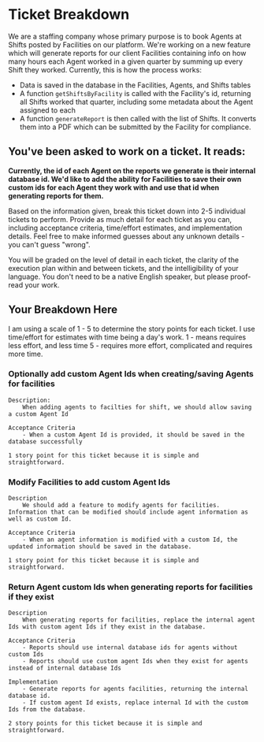# Ticket Breakdown

We are a staffing company whose primary purpose is to book Agents at Shifts posted by Facilities on our platform. We're working on a new feature which will generate reports for our client Facilities containing info on how many hours each Agent worked in a given quarter by summing up every Shift they worked. Currently, this is how the process works:

- Data is saved in the database in the Facilities, Agents, and Shifts tables
- A function `getShiftsByFacility` is called with the Facility's id, returning all Shifts worked that quarter, including some metadata about the Agent assigned to each
- A function `generateReport` is then called with the list of Shifts. It converts them into a PDF which can be submitted by the Facility for compliance.

## You've been asked to work on a ticket. It reads:

**Currently, the id of each Agent on the reports we generate is their internal database id. We'd like to add the ability for Facilities to save their own custom ids for each Agent they work with and use that id when generating reports for them.**

Based on the information given, break this ticket down into 2-5 individual tickets to perform. Provide as much detail for each ticket as you can, including acceptance criteria, time/effort estimates, and implementation details. Feel free to make informed guesses about any unknown details - you can't guess "wrong".

You will be graded on the level of detail in each ticket, the clarity of the execution plan within and between tickets, and the intelligibility of your language. You don't need to be a native English speaker, but please proof-read your work.

## Your Breakdown Here

I am using a scale of 1 - 5 to determine the story points for each ticket. I use time/effort for estimates with time being a day's work.
1 - means requires less effort, and less time
5 - requires more effort, complicated and requires more time.

### Optionally add custom Agent Ids when creating/saving Agents for facilities

    Description:
        When adding agents to facilties for shift, we should allow saving a custom Agent Id

    Acceptance Criteria
        - When a custom Agent Id is provided, it should be saved in the database successfully

    1 story point for this ticket because it is simple and straightforward.

### Modify Facilities to add custom Agent Ids

    Description
        We should add a feature to modify agents for facilities. Information that can be modified should include agent information as well as custom Id.

    Acceptance Criteria
        - When an agent information is modified with a custom Id, the updated information should be saved in the database.

    1 story point for this ticket because it is simple and straightforward.

### Return Agent custom Ids when generating reports for facilities if they exist

    Description
        When generating reports for facilities, replace the internal agent Ids with custom agent Ids if they exist in the database.

    Acceptance Criteria
        - Reports should use internal database ids for agents without custom Ids
        - Reports should use custom agent Ids when they exist for agents instead of internal database Ids

    Implementation
        - Generate reports for agents facilities, returning the internal database id.
        - If custom agent Id exists, replace internal Id with the custom Ids from the database.

    2 story points for this ticket because it is simple and straightforward.
